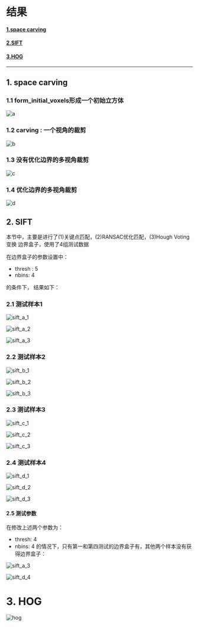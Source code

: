 # 结果

#### [1.space carving](#1-space-carving)
#### [2.SIFT](#2-sift)
#### [3.HOG](#3-hog)

---

## 1. space carving 

### 1.1 form_initial_voxels形成一个初始立方体

![a](/images/ps3/space_c_a.png)

### 1.2 carving : 一个视角的裁剪

![b](/images/ps3/space_c_b.png)

### 1.3 没有优化边界的多视角裁剪

![c](/images/ps3/space_c_c.png)

### 1.4 优化边界的多视角裁剪

![d](/images/ps3/space_c_d.png)


## 2. SIFT

本节中，主要是进行了(1)关键点匹配，(2)RANSAC优化匹配，(3)Hough Voting 变换 边界盒子，使用了4组测试数据

在边界盒子的参数设置中：

- thresh : 5
- nbins: 4

的条件下， 结果如下：

### 2.1 测试样本1

![sift_a_1](/images/ps3/sift_a_1.png)


![sift_a_2](/images/ps3/sift_a_2.png)


![sift_a_3](/images/ps3/sift_a_3.png)


### 2.2 测试样本2

![sift_b_1](/images/ps3/sift_b_1.png)


![sift_b_2](/images/ps3/sift_b_2.png)


![sift_b_3](/images/ps3/sift_b_3.png)


### 2.3 测试样本3

![sift_c_1](/images/ps3/sift_c_1.png)


![sift_c_2](/images/ps3/sift_c_2.png)


![sift_c_3](/images/ps3/sift_c_3.png)


### 2.4 测试样本4



![sift_d_1](/images/ps3/sift_d_1.png)


![sift_d_2](/images/ps3/sift_d_2.png)


![sift_d_3](/images/ps3/sift_d_3.png)



#### 2.5 测试参数

在修改上述两个参数为：

- thresh: 4
- nbins: 4
的情况下，只有第一和第四测试的边界盒子有，其他两个样本没有获得边界盒子：

![sift_a_3](/images/ps3/sift_a_3.png)

![sift_d_4](/images/ps3/sift_d_4.png)


# 3. HOG

![hog](/images/ps3/hog.png)


